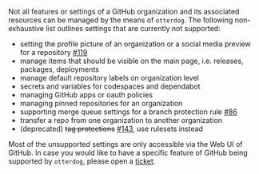 Not all features or settings of a GitHub organization and its associated resources can be managed
by the means of `otterdog`. The following non-exhaustive list outlines settings that are currently not supported:

- setting the profile picture of an organization or a social media preview for a repository [#119](https://github.com/eclipse-csi/otterdog/issues/119)
- manage items that should be visible on the main page, i.e. releases, packages, deployments
- manage default repository labels on organization level
- secrets and variables for codespaces and dependabot
- managing GitHub apps or oauth policies
- managing pinned repositories for an organization
- supporting merge queue settings for a branch protection rule [#86](https://github.com/eclipse-csi/otterdog/issues/86)
- transfer a repo from one organization to another organization
- (deprecated) ~~tag protections~~ [#143](https://github.com/eclipse-csi/otterdog/issues/143), use rulesets instead

Most of the unsupported settings are only accessible via the Web UI of GitHub.
In case you would like to have a specific feature of GitHub being supported by `otterdog`,
please open a [ticket](https://github.com/eclipse-csi/otterdog/issues/new?template=Blank+issue).
